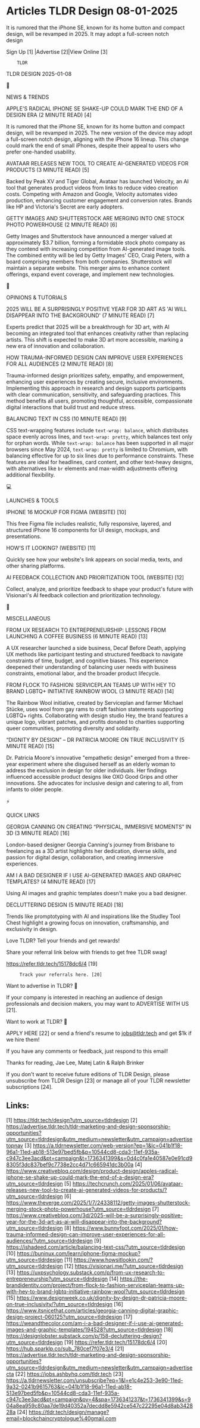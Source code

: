 # Articles TLDR Design 08-01-2025

It is rumored that the iPhone SE, known for its home button and
compact design, will be revamped in 2025. It may adopt a full-screen
notch
design ‌ ‌ ‌ ‌ ‌ ‌ ‌ ‌ ‌ ‌ ‌ ‌ ‌ ‌ ‌ ‌ ‌ ‌ ‌ ‌ ‌ ‌ ‌ ‌ ‌ ‌  ‌ ‌ ‌ ‌ ‌ ‌ ‌ ‌ ‌ ‌ ‌ ‌ ‌ ‌ ‌ ‌ ‌ ‌ ‌ ‌ ‌ ‌ ‌ ‌ ‌ ‌ 


 Sign Up [1] |Advertise [2]|View Online [3] 

		TLDR 

TLDR DESIGN 2025-01-08

📱 

NEWS & TRENDS

 APPLE'S RADICAL IPHONE SE SHAKE-UP COULD MARK THE END OF A DESIGN ERA
(2 MINUTE READ) [4] 

 It is rumored that the iPhone SE, known for its home button and
compact design, will be revamped in 2025. The new version of the
device may adopt a full-screen notch design, aligning with the iPhone
16 lineup. This change could mark the end of small iPhones, despite
their appeal to users who prefer one-handed usability. 

 AVATAAR RELEASES NEW TOOL TO CREATE AI-GENERATED VIDEOS FOR PRODUCTS
(3 MINUTE READ) [5] 

 Backed by Peak XV and Tiger Global, Avataar has launched Velocity, an
AI tool that generates product videos from links to reduce video
creation costs. Competing with Amazon and Google, Velocity automates
video production, enhancing customer engagement and conversion rates.
Brands like HP and Victoria's Secret are early adopters. 

 GETTY IMAGES AND SHUTTERSTOCK ARE MERGING INTO ONE STOCK PHOTO
POWERHOUSE (2 MINUTE READ) [6] 

 Getty Images and Shutterstock have announced a merger valued at
approximately $3.7 billion, forming a formidable stock photo company
as they contend with increasing competition from AI-generated image
tools. The combined entity will be led by Getty Images' CEO, Craig
Peters, with a board comprising members from both companies.
Shutterstock will maintain a separate website. This merger aims to
enhance content offerings, expand event coverage, and implement new
technologies. 

🚀 

OPINIONS & TUTORIALS

 2025 WILL BE A SURPRISINGLY POSITIVE YEAR FOR 3D ART AS 'AI WILL
DISAPPEAR INTO THE BACKGROUND' (7 MINUTE READ) [7] 

 Experts predict that 2025 will be a breakthrough for 3D art, with AI
becoming an integrated tool that enhances creativity rather than
replacing artists. This shift is expected to make 3D art more
accessible, marking a new era of innovation and collaboration. 

 HOW TRAUMA-INFORMED DESIGN CAN IMPROVE USER EXPERIENCES FOR ALL
AUDIENCES (2 MINUTE READ) [8] 

 Trauma-informed design prioritizes safety, empathy, and empowerment,
enhancing user experiences by creating secure, inclusive environments.
Implementing this approach in research and design supports
participants with clear communication, sensitivity, and safeguarding
practices. This method benefits all users, promoting thoughtful,
accessible, compassionate digital interactions that build trust and
reduce stress. 

 BALANCING TEXT IN CSS (10 MINUTE READ) [9] 

 CSS text-wrapping features include `text-wrap: balance`, which
distributes space evenly across lines, and `text-wrap: pretty`, which
balances text only for orphan words. While `text-wrap: balance` has
been supported in all major browsers since May 2024, `text-wrap:
pretty` is limited to Chromium, with balancing effective for up to six
lines due to performance constraints. These features are ideal for
headlines, card content, and other text-heavy designs, with
alternatives like `br` elements and max-width adjustments offering
additional flexibility. 

💻 

LAUNCHES & TOOLS

 IPHONE 16 MOCKUP FOR FIGMA (WEBSITE) [10] 

 This free Figma file includes realistic, fully responsive, layered,
and structured iPhone 16 components for UI design, mockups, and
presentations. 

 HOW'S IT LOOKING? (WEBSITE) [11] 

 Quickly see how your website's link appears on social media, texts,
and other sharing platforms. 

 AI FEEDBACK COLLECTION AND PRIORITIZATION TOOL (WEBSITE) [12] 

 Collect, analyze, and prioritize feedback to shape your product's
future with Visionari's AI feedback collection and prioritization
technology. 

🎁 

MISCELLANEOUS

 FROM UX RESEARCH TO ENTREPRENEURSHIP: LESSONS FROM LAUNCHING A COFFEE
BUSINESS (6 MINUTE READ) [13] 

 A UX researcher launched a side business, Decaf Before Death,
applying UX methods like participant testing and structured feedback
to navigate constraints of time, budget, and cognitive biases. This
experience deepened their understanding of balancing user needs with
business constraints, emotional labor, and the broader product
lifecycle. 

 FROM FLOCK TO FASHION: SERVICEPLAN TEAMS UP WITH HEY TO BRAND LGBTQ+
INITIATIVE RAINBOW WOOL (3 MINUTE READ) [14] 

 The Rainbow Wool initiative, created by Serviceplan and farmer
Michael Stücke, uses wool from gay rams to craft fashion statements
supporting LGBTQ+ rights. Collaborating with design studio Hey, the
brand features a unique logo, vibrant patches, and profits donated to
charities supporting queer communities, promoting diversity and
solidarity. 

 “DIGNITY BY DESIGN” – DR PATRICIA MOORE ON TRUE INCLUSIVITY (5
MINUTE READ) [15] 

 Dr. Patricia Moore's innovative "empathetic design" emerged from a
three-year experiment where she disguised herself as an elderly woman
to address the exclusion in design for older individuals. Her findings
influenced accessible product designs like OXO Good Grips and other
innovations. She advocates for inclusive design and catering to all,
from infants to older people. 

⚡ 

QUICK LINKS

 GEORGIA CANNING ON CREATING “PHYSICAL, IMMERSIVE MOMENTS” IN 3D
(3 MINUTE READ) [16] 

 London-based designer Georgia Canning's journey from Brisbane to
freelancing as a 3D artist highlights her dedication, diverse skills,
and passion for digital design, collaboration, and creating immersive
experiences. 

 AM I A BAD DESIGNER IF I USE AI-GENERATED IMAGES AND GRAPHIC
TEMPLATES? (4 MINUTE READ) [17] 

 Using AI images and graphic templates doesn't make you a bad
designer. 

 DECLUTTERING DESIGN (5 MINUTE READ) [18] 

 Trends like promptotyping with AI and inspirations like the Studley
Tool Chest highlight a growing focus on innovation, craftsmanship, and
exclusivity in design. 

Love TLDR? Tell your friends and get rewards!

 Share your referral link below with friends to get free TLDR swag! 

 https://refer.tldr.tech/15178dc6/4 [19] 

		 Track your referrals here. [20] 

Want to advertise in TLDR? 📰

 If your company is interested in reaching an audience of design
professionals and decision makers, you may want to ADVERTISE WITH US
[21]. 

Want to work at TLDR? 💼

 APPLY HERE [22] or send a friend's resume to jobs@tldr.tech and get
$1k if we hire them! 

 If you have any comments or feedback, just respond to this email! 

Thanks for reading, 
Jae Lee, Matej Latin & Ralph Brinker 

If you don't want to receive future editions of TLDR Design, please
unsubscribe from TLDR Design [23] or manage all of your TLDR
newsletter subscriptions [24]. 

 

Links:
------
[1] https://tldr.tech/design?utm_source=tldrdesign
[2] https://advertise.tldr.tech/tldr-marketing-and-design-sponsorship-opportunities?utm_source=tldrdesign&utm_medium=newsletter&utm_campaign=advertisetopnav
[3] https://a.tldrnewsletter.com/web-version?ep=1&lc=041b1f18-96a1-11ed-ab18-513e97bed5fb&p=10544cd8-cda3-11ef-935a-c947c3ee3acd&pt=campaign&t=1736341399&s=0d4c0fa1e40587e0e91cd98305f3dc837bef9c7738e2cc4d71c665941dc3b00a
[4] https://www.creativebloq.com/design/product-design/apples-radical-iphone-se-shake-up-could-mark-the-end-of-a-design-era?utm_source=tldrdesign
[5] https://techcrunch.com/2025/01/06/avataar-releases-new-tool-to-create-ai-generated-videos-for-products/?utm_source=tldrdesign
[6] https://www.theverge.com/2025/1/7/24338112/getty-images-shutterstock-merging-stock-photo-powerhouse?utm_source=tldrdesign
[7] https://www.creativebloq.com/3d/2025-will-be-a-surprisingly-positive-year-for-the-3d-art-as-ai-will-disappear-into-the-background?utm_source=tldrdesign
[8] https://www.bunnyfoot.com/2025/01/how-trauma-informed-design-can-improve-user-experiences-for-all-audiences/?utm_source=tldrdesign
[9] https://ishadeed.com/article/balancing-text-css/?utm_source=tldrdesign
[10] https://buninux.com/learn/iphone-figma-mockup?utm_source=tldrdesign
[11] https://www.howsitlookin.com/?utm_source=tldrdesign
[12] https://visionari.me/?utm_source=tldrdesign
[13] https://uxpsychology.substack.com/p/from-ux-research-to-entrepreneurship?utm_source=tldrdesign
[14] https://the-brandidentity.com/project/from-flock-to-fashion-serviceplan-teams-up-with-hey-to-brand-lgbtq-initiative-rainbow-wool?utm_source=tldrdesign
[15] https://www.designweek.co.uk/dignity-by-design-dr-patricia-moore-on-true-inclusivity/?utm_source=tldrdesign
[16] https://www.itsnicethat.com/articles/georgia-canning-digital-graphic-design-project-060125?utm_source=tldrdesign
[17] https://weandthecolor.com/am-i-a-bad-designer-if-i-use-ai-generated-images-and-graphic-templates/194528?utm_source=tldrdesign
[18] https://designlobster.substack.com/p/158-decluttering-design?utm_source=tldrdesign
[19] https://refer.tldr.tech/15178dc6/4
[20] https://hub.sparklp.co/sub_780cef7f07e3/4
[21] https://advertise.tldr.tech/tldr-marketing-and-design-sponsorship-opportunities?utm_source=tldrdesign&utm_medium=newsletter&utm_campaign=advertisecta
[22] https://jobs.ashbyhq.com/tldr.tech
[23] https://a.tldrnewsletter.com/unsubscribe?ep=1&l=e1c4e253-3e90-11ed-9a32-0241b9615763&lc=041b1f18-96a1-11ed-ab18-513e97bed5fb&p=10544cd8-cda3-11ef-935a-c947c3ee3acd&pt=campaign&pv=4&spa=1736341237&t=1736341399&s=904a8ea959c80aa7de19d40352a7decdd8e5942ce547c22295e04d8ab342828a
[24] https://tldr.tech/design/manage?email=blockchaincryptologue%40gmail.com